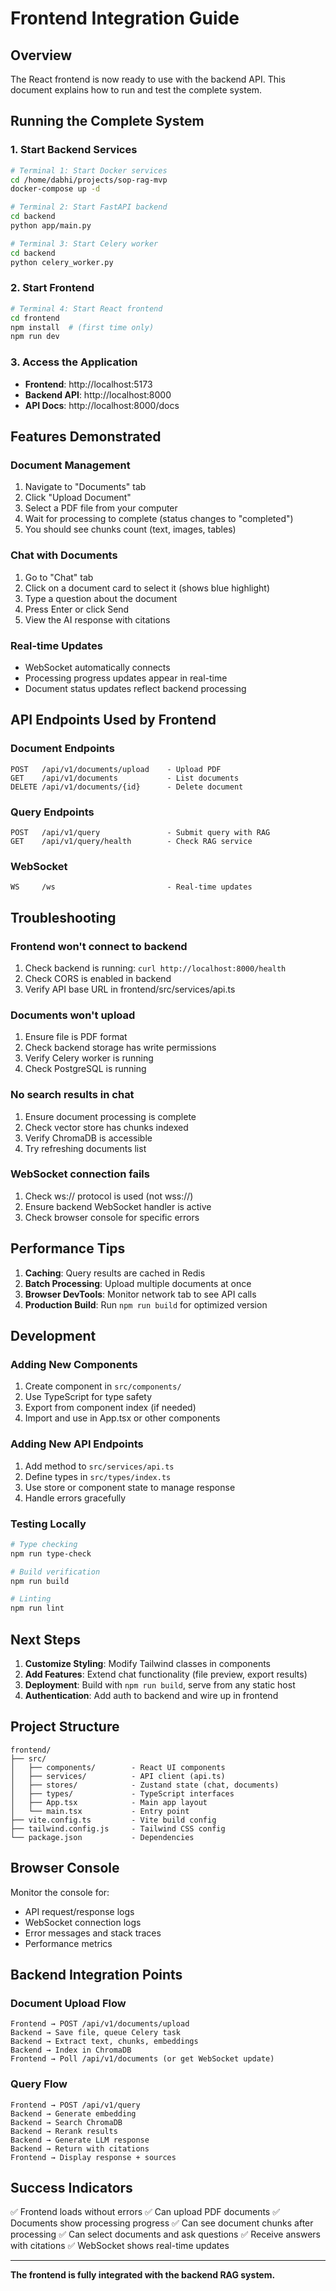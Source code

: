 # Frontend Integration Guide

## Overview

The React frontend is now ready to use with the backend API. This document explains how to run and test the complete system.

## Running the Complete System

### 1. Start Backend Services

```bash
# Terminal 1: Start Docker services
cd /home/dabhi/projects/sop-rag-mvp
docker-compose up -d

# Terminal 2: Start FastAPI backend
cd backend
python app/main.py

# Terminal 3: Start Celery worker
cd backend
python celery_worker.py
```

### 2. Start Frontend

```bash
# Terminal 4: Start React frontend
cd frontend
npm install  # (first time only)
npm run dev
```

### 3. Access the Application

- **Frontend**: http://localhost:5173
- **Backend API**: http://localhost:8000
- **API Docs**: http://localhost:8000/docs

## Features Demonstrated

### Document Management
1. Navigate to "Documents" tab
2. Click "Upload Document"
3. Select a PDF file from your computer
4. Wait for processing to complete (status changes to "completed")
5. You should see chunks count (text, images, tables)

### Chat with Documents
1. Go to "Chat" tab
2. Click on a document card to select it (shows blue highlight)
3. Type a question about the document
4. Press Enter or click Send
5. View the AI response with citations

### Real-time Updates
- WebSocket automatically connects
- Processing progress updates appear in real-time
- Document status updates reflect backend processing

## API Endpoints Used by Frontend

### Document Endpoints
```
POST   /api/v1/documents/upload    - Upload PDF
GET    /api/v1/documents           - List documents
DELETE /api/v1/documents/{id}      - Delete document
```

### Query Endpoints
```
POST   /api/v1/query               - Submit query with RAG
GET    /api/v1/query/health        - Check RAG service
```

### WebSocket
```
WS     /ws                         - Real-time updates
```

## Troubleshooting

### Frontend won't connect to backend
1. Check backend is running: `curl http://localhost:8000/health`
2. Check CORS is enabled in backend
3. Verify API base URL in frontend/src/services/api.ts

### Documents won't upload
1. Ensure file is PDF format
2. Check backend storage has write permissions
3. Verify Celery worker is running
4. Check PostgreSQL is running

### No search results in chat
1. Ensure document processing is complete
2. Check vector store has chunks indexed
3. Verify ChromaDB is accessible
4. Try refreshing documents list

### WebSocket connection fails
1. Check ws:// protocol is used (not wss://)
2. Ensure backend WebSocket handler is active
3. Check browser console for specific errors

## Performance Tips

1. **Caching**: Query results are cached in Redis
2. **Batch Processing**: Upload multiple documents at once
3. **Browser DevTools**: Monitor network tab to see API calls
4. **Production Build**: Run `npm run build` for optimized version

## Development

### Adding New Components

1. Create component in `src/components/`
2. Use TypeScript for type safety
3. Export from component index (if needed)
4. Import and use in App.tsx or other components

### Adding New API Endpoints

1. Add method to `src/services/api.ts`
2. Define types in `src/types/index.ts`
3. Use store or component state to manage response
4. Handle errors gracefully

### Testing Locally

```bash
# Type checking
npm run type-check

# Build verification
npm run build

# Linting
npm run lint
```

## Next Steps

1. **Customize Styling**: Modify Tailwind classes in components
2. **Add Features**: Extend chat functionality (file preview, export results)
3. **Deployment**: Build with `npm run build`, serve from any static host
4. **Authentication**: Add auth to backend and wire up in frontend

## Project Structure

```
frontend/
├── src/
│   ├── components/        - React UI components
│   ├── services/          - API client (api.ts)
│   ├── stores/            - Zustand state (chat, documents)
│   ├── types/             - TypeScript interfaces
│   ├── App.tsx            - Main app layout
│   └── main.tsx           - Entry point
├── vite.config.ts         - Vite build config
├── tailwind.config.js     - Tailwind CSS config
└── package.json           - Dependencies
```

## Browser Console

Monitor the console for:
- API request/response logs
- WebSocket connection logs
- Error messages and stack traces
- Performance metrics

## Backend Integration Points

### Document Upload Flow
```
Frontend → POST /api/v1/documents/upload
Backend → Save file, queue Celery task
Backend → Extract text, chunks, embeddings
Backend → Index in ChromaDB
Frontend → Poll /api/v1/documents (or get WebSocket update)
```

### Query Flow
```
Frontend → POST /api/v1/query
Backend → Generate embedding
Backend → Search ChromaDB
Backend → Rerank results
Backend → Generate LLM response
Backend → Return with citations
Frontend → Display response + sources
```

## Success Indicators

✅ Frontend loads without errors
✅ Can upload PDF documents
✅ Documents show processing progress
✅ Can see document chunks after processing
✅ Can select documents and ask questions
✅ Receive answers with citations
✅ WebSocket shows real-time updates

---

**The frontend is fully integrated with the backend RAG system.**

